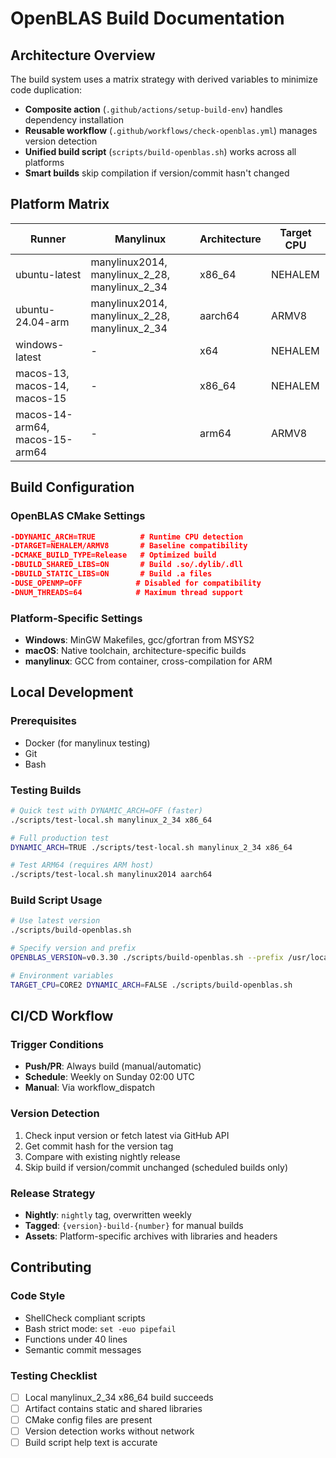 # OpenBLAS Build Documentation

## Architecture Overview

The build system uses a matrix strategy with derived variables to minimize code duplication:

- **Composite action** (`.github/actions/setup-build-env`) handles dependency installation
- **Reusable workflow** (`.github/workflows/check-openblas.yml`) manages version detection
- **Unified build script** (`scripts/build-openblas.sh`) works across all platforms
- **Smart builds** skip compilation if version/commit hasn't changed

## Platform Matrix

| Runner | Manylinux | Architecture | Target CPU |
|--------|-----------|--------------|------------|
| ubuntu-latest | manylinux2014, manylinux_2_28, manylinux_2_34 | x86_64 | NEHALEM |
| ubuntu-24.04-arm | manylinux2014, manylinux_2_28, manylinux_2_34 | aarch64 | ARMV8 |
| windows-latest | - | x64 | NEHALEM |
| macos-13, macos-14, macos-15 | - | x86_64 | NEHALEM |
| macos-14-arm64, macos-15-arm64 | - | arm64 | ARMV8 |

## Build Configuration

### OpenBLAS CMake Settings

```cmake
-DDYNAMIC_ARCH=TRUE          # Runtime CPU detection
-DTARGET=NEHALEM/ARMV8       # Baseline compatibility
-DCMAKE_BUILD_TYPE=Release   # Optimized build
-DBUILD_SHARED_LIBS=ON       # Build .so/.dylib/.dll
-DBUILD_STATIC_LIBS=ON       # Build .a files
-DUSE_OPENMP=OFF            # Disabled for compatibility
-DNUM_THREADS=64            # Maximum thread support
```

### Platform-Specific Settings

- **Windows**: MinGW Makefiles, gcc/gfortran from MSYS2
- **macOS**: Native toolchain, architecture-specific builds
- **manylinux**: GCC from container, cross-compilation for ARM

## Local Development

### Prerequisites

- Docker (for manylinux testing)
- Git
- Bash

### Testing Builds

```bash
# Quick test with DYNAMIC_ARCH=OFF (faster)
./scripts/test-local.sh manylinux_2_34 x86_64

# Full production test
DYNAMIC_ARCH=TRUE ./scripts/test-local.sh manylinux_2_34 x86_64

# Test ARM64 (requires ARM host)
./scripts/test-local.sh manylinux2014 aarch64
```

### Build Script Usage

```bash
# Use latest version
./scripts/build-openblas.sh

# Specify version and prefix
OPENBLAS_VERSION=v0.3.30 ./scripts/build-openblas.sh --prefix /usr/local

# Environment variables
TARGET_CPU=CORE2 DYNAMIC_ARCH=FALSE ./scripts/build-openblas.sh
```

## CI/CD Workflow

### Trigger Conditions

- **Push/PR**: Always build (manual/automatic)
- **Schedule**: Weekly on Sunday 02:00 UTC
- **Manual**: Via workflow_dispatch

### Version Detection

1. Check input version or fetch latest via GitHub API
2. Get commit hash for the version tag
3. Compare with existing nightly release
4. Skip build if version/commit unchanged (scheduled builds only)

### Release Strategy

- **Nightly**: `nightly` tag, overwritten weekly
- **Tagged**: `{version}-build-{number}` for manual builds
- **Assets**: Platform-specific archives with libraries and headers

## Contributing

### Code Style

- ShellCheck compliant scripts
- Bash strict mode: `set -euo pipefail`
- Functions under 40 lines
- Semantic commit messages

### Testing Checklist

- [ ] Local manylinux_2_34 x86_64 build succeeds
- [ ] Artifact contains static and shared libraries
- [ ] CMake config files are present
- [ ] Version detection works without network
- [ ] Build script help text is accurate